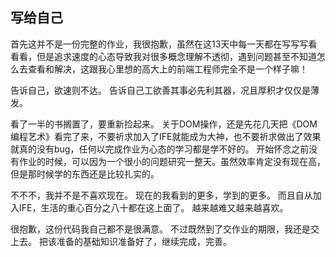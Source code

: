 ## 写给自己
首先这并不是一份完整的作业，我很抱歉，虽然在这13天中每一天都在写写写看看看，但是追求速度的心态导致我对很多概念理解不透彻，遇到问题甚至不知道怎么去查看和解决，这跟我心里想的高大上的前端工程师完全不是一个样子嘛！

告诉自己，欲速则不达。
告诉自己工欲善其事必先利其器，况且厚积才仅仅是薄发。

看了一半的书搁置了，要重新捡起来。
关于DOM操作，还是先花几天把《DOM编程艺术》看完了来，不要祈求加入了IFE就能成为大神，也不要祈求做出了效果就真的没有bug，任何以完成作业为心态的学习都是学不好的。
开始怀念之前没有作业的时候，可以因为一个很小的问题研究一整天。虽然效率肯定没有现在高，但是那时候学的东西还是比较扎实的。

不不不，我并不是不喜欢现在。
现在的我看到的更多，学到的更多。
而且自从加入IFE，生活的重心百分之八十都在这上面了。
越来越难又越来越喜欢。

很抱歉，这份代码我自己都不是很满意。
不过既然到了交作业的期限，我还是交上去。
把该准备的基础知识准备好了，继续完成，完善。